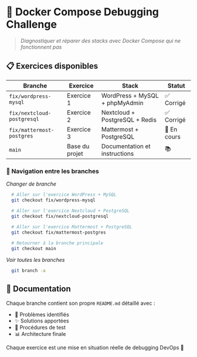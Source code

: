 # 🐳 Docker Compose Debugging Challenge
>*Diagnostiquer et réparer des stacks avec Docker Compose qui ne fonctionnent pas*

## 📋 Exercices disponibles
| Branche                    | Exercice       | Stack                          | Statut      |
|----------------------------|----------------|--------------------------------|-------------|
| `fix/wordpress-mysql`      | Exercice 1     | WordPress + MySQL + phpMyAdmin | ✅ Corrigé   |
| `fix/nextcloud-postgresql` | Exercice 2     | Nextcloud + PostgreSQL + Redis | ✅ Corrigé   |
| `fix/mattermost-postgres`  | Exercice 3     | Mattermost + PostgreSQL        | 🚧 En cours |
| `main`                     | Base du projet | Documentation et instructions  | 📚          |

### 🚀 Navigation entre les branches
*Changer de branche*
```bash
  # Aller sur l'exercice WordPress + MySQL
  git checkout fix/wordpress-mysql

  # Aller sur l'exercice Nextcloud + PostgreSQL
  git checkout fix/nextcloud-postgresql
  
  # Aller sur l'exercice Mattermost + PostgreSQL
  git checkout fix/mattermost-postgres

  # Retourner à la branche principale
  git checkout main
```

*Voir toutes les branches*
```bash
  git branch -a
```

## 📖 Documentation
Chaque branche contient son propre `README.md` détaillé avec :
- 🔧 Problèmes identifiés
- ✨ Solutions apportées
- 🧪 Procédures de test
- 📊 Architecture finale

Chaque exercice est une mise en situation réelle de debugging DevOps 🚀